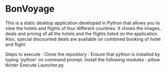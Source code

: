 # BonVoyage
This is a static desktop application developed in Python that allows you to view the hotels and flights of four different countries.
It shows the images, deals and pricing of all the hotels and the flights listed on the application.
Also, special discounted deals are available on combined booking of hotel and flight.

Steps to execute :
  Clone the repository : 
  Ensure that python is installed by typing 'python' on command prompt.
  Install the following modules : pillow
                                  tkinter
  Execute Launcher.py

